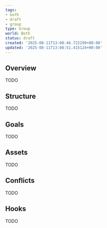 ```yaml
---
tags:
- both
- draft
- group
type: Group
world: Both
status: draft
created: '2025-08-11T13:08:46.722299+00:00'
updated: '2025-08-11T13:08:51.415124+00:00'
---
```



## Overview

TODO
## Structure

TODO
## Goals

TODO
## Assets

TODO
## Conflicts

TODO
## Hooks

TODO

